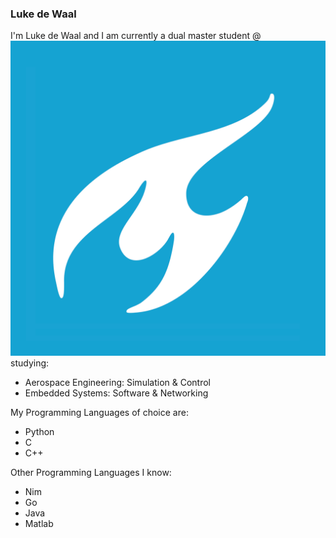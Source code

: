 ### Luke de Waal

I'm Luke de Waal and I am currently a dual master student @ [![TU Delft](icons/tudelft_icon.png)](https://www.tudelft.nl/) studying:
- Aerospace Engineering: Simulation & Control
- Embedded Systems: Software & Networking

My Programming Languages of choice are:
- Python
- C
- C++

Other Programming Languages I know:
- Nim
- Go
- Java
- Matlab


